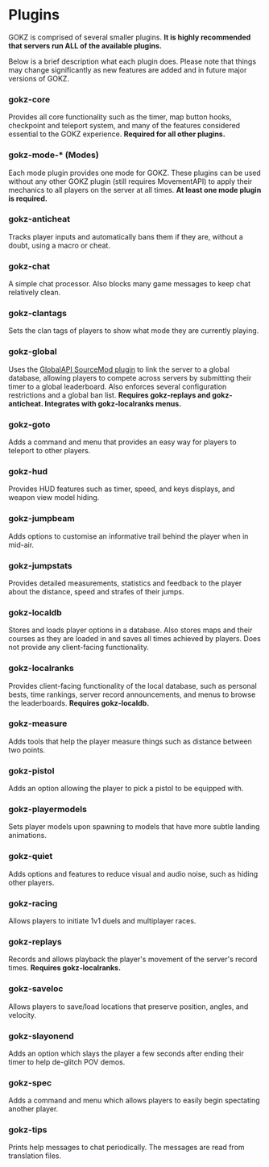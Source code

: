 # Plugins

GOKZ is comprised of several smaller plugins. **It is highly recommended that servers run ALL of the available plugins.**

Below is a brief description what each plugin does. Please note that things may change significantly as new features are added and in future major versions of GOKZ.

### gokz-core

Provides all core functionality such as the timer, map button hooks, checkpoint and teleport system, and many of the features considered essential to the GOKZ experience. **Required for all other plugins.**

### gokz-mode-* (Modes)

Each mode plugin provides one mode for GOKZ. These plugins can be used without any other GOKZ plugin (still requires MovementAPI) to apply their mechanics to all players on the server at all times. **At least one mode plugin is required.**

### gokz-anticheat

Tracks player inputs and automatically bans them if they are, without a doubt, using a macro or cheat.

### gokz-chat

A simple chat processor. Also blocks many game messages to keep chat relatively clean.

### gokz-clantags

Sets the clan tags of players to show what mode they are currently playing.

### gokz-global

Uses the [GlobalAPI SourceMod plugin](https://bitbucket.org/kztimerglobalteam/globalrecordssmplugin) to link the server to a global database, allowing players to compete across servers by submitting their timer to a global leaderboard. Also enforces several configuration restrictions and a global ban list. **Requires gokz-replays and gokz-anticheat. Integrates with gokz-localranks menus.**

### gokz-goto

Adds a command and menu that provides an easy way for players to teleport to other players.

### gokz-hud

Provides HUD features such as timer, speed, and keys displays, and weapon view model hiding.

### gokz-jumpbeam

Adds options to customise an informative trail behind the player when in mid-air.

### gokz-jumpstats

Provides detailed measurements, statistics and feedback to the player about the distance, speed and strafes of their jumps.

### gokz-localdb
Stores and loads player options in a database. Also stores maps and their courses as they are loaded in and saves all times achieved by players. Does not provide any client-facing functionality.

### gokz-localranks

Provides client-facing functionality of the local database, such as personal bests, time rankings, server record announcements, and menus to browse the leaderboards. **Requires gokz-localdb.**

### gokz-measure

Adds tools that help the player measure things such as distance between two points.

### gokz-pistol

Adds an option allowing the player to pick a pistol to be equipped with.

### gokz-playermodels

Sets player models upon spawning to models that have more subtle landing animations.

### gokz-quiet

Adds options and features to reduce visual and audio noise, such as hiding other players.

### gokz-racing

Allows players to initiate 1v1 duels and multiplayer races.

### gokz-replays

Records and allows playback the player's movement of the server's record times. **Requires gokz-localranks.**

### gokz-saveloc

Allows players to save/load locations that preserve position, angles, and velocity.

### gokz-slayonend

Adds an option which slays the player a few seconds after ending their timer to help de-glitch POV demos.

### gokz-spec

Adds a command and menu which allows players to easily begin spectating another player.

### gokz-tips

Prints help messages to chat periodically. The messages are read from translation files.